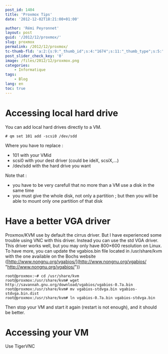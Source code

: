 ```yaml
---
post_id: 1404
title: 'Proxmox Tips'
date: '2012-12-02T18:21:00+01:00'

author: 'Rémi Peyronnet'
layout: post
guid: '/2012/12/proxmox/'
slug: proxmox
permalink: /2012/12/proxmox/
tc-thumb-fld: 'a:2:{s:9:"_thumb_id";s:4:"1674";s:11:"_thumb_type";s:5:"thumb";}'
post_slider_check_key: '0'
image: /files/2012/12/proxmox.png
categories:
    - Informatique
tags:
    - Blog
lang: en
toc: true
---
```


# Accessing local hard drive

You can add local hard drives directly to a VM.

```
# qm set 101 add -scsi0 /dev/sdd
```

Where you have to replace :

- 101 with your VMid
- scsi0 with your dest driver (could be ideX, scsiX,…)
- /dev/sdd with the hard drive you want

Note that :

- you have to be very carefull that no more than a VM use a disk in the same time
- you must give the whole disk, not only a partition ; but then you will be able to mount only one partition of that disk

# Have a better VGA driver

Proxmox/KVM use by default the cirrus driver. But I have experienced some trouble using VNC with this driver. Instead you can use the std VGA driver. This driver works well, but you may only have 800×600 resolution on Linux. To have more, you can update the vgabios.bin file located in /usr/share/kvm with the one available on the Bochs website ([http://www.nongnu.org/vgabios/](http://www.nongnu.org/vgabios/ "http://www.nongnu.org/vgabios/"))

```
root@proxmox:~# cd /usr/share/kvm
root@proxmox:/usr/share/kvm# wget http://savannah.gnu.org/download/vgabios/vgabios-0.7a.bin
root@proxmox:/usr/share/kvm# mv vgabios-stdvga.bin vgabios-stdvga.bin.dist
root@proxmox:/usr/share/kvm# ln vgabios-0.7a.bin vgabios-stdvga.bin
```

Then stop your VM and start it again (restart is not enough), and it should be better.

# Accessing your VM

Use TigerVNC